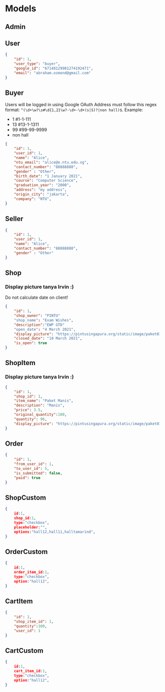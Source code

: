 # Models
## Admin

## User
```json
{
    "id": 1,
    "user_type": "buyer",
    "google_id": "67148129981274192471",
    "email": "abraham.osmond@gmail.com"
}
```
## Buyer
Users will be logged in using Google OAuth
Address must follow this regex format: `^(\d+\w?\s#\d{1,2}\w?-\d+-\d+(s|S)?|non hall)$`.
Example:
- 1 #1-1-111
- 13 #13-1-1311
- 99 #99-99-9999
- non hall
```json
{
    "id": 1,
    "user_id": 1,
    "name": "Alice",
    "ntu_email": "alice@e.ntu.edu.sg",
    "contact_number": "88888888",
    "gender" : "Other",
    "birth_date": "1 January 2021",
    "course": "Computer Science",
    "graduation_year": "2000",
    "address": "my address",
    "origin_city": "jakarta",
    "company": "NTU",
}
```

## Seller 
```json
{
    "id": 1,
    "user_id": 1,
    "name": "Alice",
    "contact_number": "88888888",
    "gender" : "Other"
}
```

## Shop
### Display picture tanya Irvin :)
Do not calculate date on client!
```json
{
    "id": 1,
    "shop_owner": "PINTU"
    "shop_name": "Exam Wishes",
    "description":"EWP GTD"
    "open_date": "4 March 2021",
    "display_picture": "https://pintusingapura.org/static/image/paket01-2021.jpg",
    "closed_date": "10 March 2021",
    "is_open": true
}
```

## ShopItem
### Display picture tanya Irvin :)
```json
{
    "id": 1,
    "shop_id": 1,
    "item_name": "Paket Manis",
    "description": "Manis",
    "price": 3.5,
    "original_quantity":100,
    "quantity": 96,
    "display_picture": "https://pintusingapura.org/static/image/paket01-2021.jpg",
}
```

## Order
```json
{
    "id": 1,
    "from_user_id": 1,
    "to_user_id": 5,
    "is_submitted": false,
    "paid": true
}
```
## ShopCustom
```json
{
    id:1,
    shop_id:1,
    type:"checkbox",
    placeholder:"",
    options:"hall12,hall11,halltamarind",
}
```

## OrderCustom
```json
{
    id:1,
    order_item_id:1,
    type:"checkbox",
    option:"hall12",
}
```

## CartItem
```json
{ 
    "id": 1,
    "shop_item_id": 1,
    "quantity":100, 
    "user_id": 1
}
```

## CartCustom
```json
{
    id:1,
    cart_item_id:1,
    type:"checkbox",
    option:"hall12",
}
```
